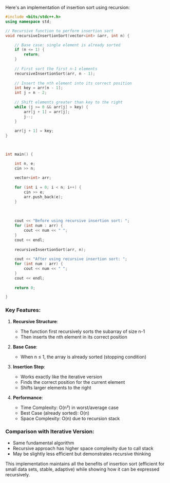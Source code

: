 Here's an implementation of insertion sort using recursion:

```cpp
#include <bits/stdc++.h>
using namespace std;

// Recursive function to perform insertion sort
void recursiveInsertionSort(vector<int> &arr, int n) {

	// Base case: single element is already sorted
	if (n <= 1) {
		return;
	}
	
	// First sort the first n-1 elements
	recursiveInsertionSort(arr, n - 1);
	
	// Insert the nth element into its correct position
	int key = arr[n - 1];
	int j = n - 2;
	
	// Shift elements greater than key to the right
	while (j >= 0 && arr[j] > key) {
		arr[j + 1] = arr[j];
		j--;
	}
	
	arr[j + 1] = key;
}

  

int main() {

	int n, e;
	cin >> n;
	
	vector<int> arr;
	
	for (int i = 0; i < n; i++) {
		cin >> e;
		arr.push_back(e);
	}
	
	  
	
	cout << "Before using recursive insertion sort: ";
	for (int num : arr) {
		cout << num << " ";
	}
	cout << endl;
	
	recursiveInsertionSort(arr, n);
	
	cout << "After using recursive insertion sort: ";
	for (int num : arr) {
		cout << num << " ";
	}
	cout << endl;
	
	return 0;

}
```

### Key Features:

1. **Recursive Structure**:
   - The function first recursively sorts the subarray of size n-1
   - Then inserts the nth element in its correct position

2. **Base Case**:
   - When n ≤ 1, the array is already sorted (stopping condition)

3. **Insertion Step**:
   - Works exactly like the iterative version
   - Finds the correct position for the current element
   - Shifts larger elements to the right

4. **Performance**:
   - Time Complexity: O(n²) in worst/average case
   - Best Case (already sorted): O(n)
   - Space Complexity: O(n) due to recursion stack

### Comparison with Iterative Version:
- Same fundamental algorithm
- Recursive approach has higher space complexity due to call stack
- May be slightly less efficient but demonstrates recursive thinking

This implementation maintains all the benefits of insertion sort (efficient for small data sets, stable, adaptive) while showing how it can be expressed recursively.